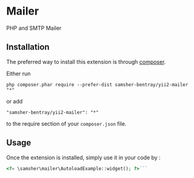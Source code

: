 Mailer
======
PHP and SMTP Mailer 

Installation
------------

The preferred way to install this extension is through [composer](http://getcomposer.org/download/).

Either run

```
php composer.phar require --prefer-dist samsher-bentray/yii2-mailer "*"
```

or add

```
"samsher-bentray/yii2-mailer": "*"
```

to the require section of your `composer.json` file.


Usage
-----

Once the extension is installed, simply use it in your code by  :

```php
<?= \samsher\mailer\AutoloadExample::widget(); ?>```